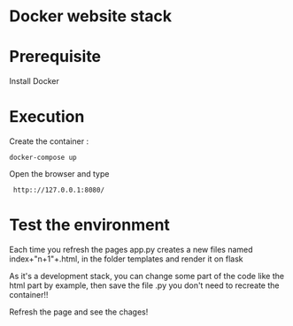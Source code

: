 # Docker website stack

# Prerequisite
Install Docker

# Execution 
  Create the container : 
  
    docker-compose up
  
 Open the browser and type
     
     http:://127.0.0.1:8080/

# Test the environment
  Each time you refresh the pages app.py creates a new files named index+"n+1"+.html,
  in the folder templates and render it on flask
   
   As it's a development stack,
   you can change some part of the code like the html part by example,
   then save the file .py
   you don't need to recreate the container!!
   
   Refresh the page and see the chages!
